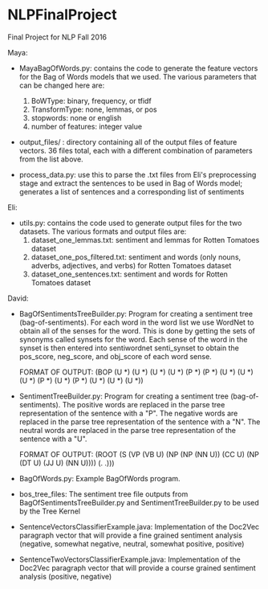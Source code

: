 # NLPFinalProject
Final Project for NLP Fall 2016

Maya:
- MayaBagOfWords.py: contains the code to generate the feature vectors for the Bag of Words models that we used. The various parameters that can be changed here are:
  1. BoWType: binary, frequency, or tfidf
  2. TransformType: none, lemmas, or pos
  3. stopwords: none or english
  4. number of features: integer value
  
- output_files/ : directory containing all of the output files of feature vectors. 36 files total, each with a different combination of parameters from the list above.
- process_data.py: use this to parse the .txt files from Eli's preprocessing stage and extract the sentences to be used in Bag of Words model; generates a list of sentences and a corresponding list of sentiments

Eli:

- utils.py: contains the code used to generate output files for the two datasets. The various formats and output files are:
  1. dataset_one_lemmas.txt: sentiment and lemmas for Rotten Tomatoes dataset
  2. dataset_one_pos_filtered.txt: sentiment and words (only nouns, adverbs, adjectives, and verbs) for Rotten Tomatoes dataset
  3. dataset_one_sentences.txt: sentiment and words for Rotten Tomatoes dataset


David: 
- BagOfSentimentsTreeBuilder.py: Program for creating a sentiment tree (bag-of-sentiments).
     For each word in the word list we use WordNet to obtain all of the senses for the word. 
     This is done by getting the sets of synonyms called synsets for the word. 
     Each sense of the word in the synset is then entered into sentiwordnet senti_synset
     to obtain the pos_score, neg_score, and obj_score of each word sense.

    FORMAT OF OUTPUT: (BOP (U *) (U *) (U *) (U *) (P *) (P *) (U *) (U *) (U *) (P *) (U *) (P *) (U *) (U *) (U *))
    
- SentimentTreeBuilder.py: Program for creating a sentiment tree (bag-of-sentiments).
    The positive words are replaced in the parse tree representation of the sentence with a "P".
    The negative words are replaced in the parse tree representation of the sentence with a "N".
    The neutral words are replaced in the parse tree representation of the sentence with a "U".

    FORMAT OF OUTPUT: (ROOT (S (VP (VB U) (NP (NP (NN U)) (CC U) (NP (DT U) (JJ U) (NN U)))) (. .)))
    
- BagOfWords.py: Example BagOfWords program.

- bos_tree_files: The sentiment tree file outputs from BagOfSentimentsTreeBuilder.py and SentimentTreeBuilder.py
    to be used by the Tree Kernel
    
- SentenceVectorsClassifierExample.java: Implementation of the Doc2Vec paragraph vector that will provide a fine grained 
    sentiment analysis (negative, somewhat negative, neutral, somewhat positive, positive)
    
- SentenceTwoVectorsClassifierExample.java: Implementation of the Doc2Vec paragraph vector that will provide a course grained
    sentiment analysis (positive, negative)
    